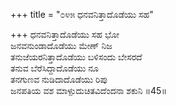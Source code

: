 +++
title = "೦೪೫ ಧನವನಿತ್ತಾದೊಡೆಯು ಸಹ"

+++
ಧನವನಿತ್ತಾದೊಡೆಯು ಸಹ ಭೋ  
ಜನವನುಂಡಾದೊಡೆಯು ಮೇಣ್ ನಿಜ  
ತನುಜೆಯರನಿತ್ತಾದೊಡೆಯು ಬಳಿಸಂದು ಬೇಸರದೆ   
ತನುವ ಬೆರೆಸಿದ್ದಾದೊಡೆಯು ನೂ  
ತನಗುಣವ ನುಡಿದಾದೊಡೆಯು ರಿಪು  
ಜನಪತಿಯ ವಶ ಮಾಳ್ಪುದುಚಿತವಿದೆಂದನಾ ಶಕುನಿ     ॥45॥